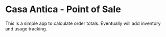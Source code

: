 # Casa Antica - Point of Sale

This is a simple app to calculate order totals.  Eventually will add inventory and usage tracking.

